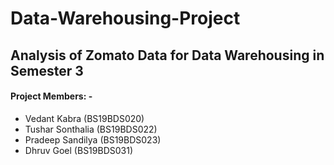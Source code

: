 # Data-Warehousing-Project

## Analysis of Zomato Data for Data Warehousing in Semester 3

#### Project Members: -

-   Vedant Kabra (BS19BDS020)
-   Tushar Sonthalia (BS19BDS022)
-   Pradeep Sandilya (BS19BDS023)
-   Dhruv Goel (BS19BDS031)